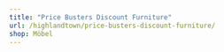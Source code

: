 ```yaml
---
title: "Price Busters Discount Furniture"
url: /highlandtown/price-busters-discount-furniture/
shop: Möbel
---
```

